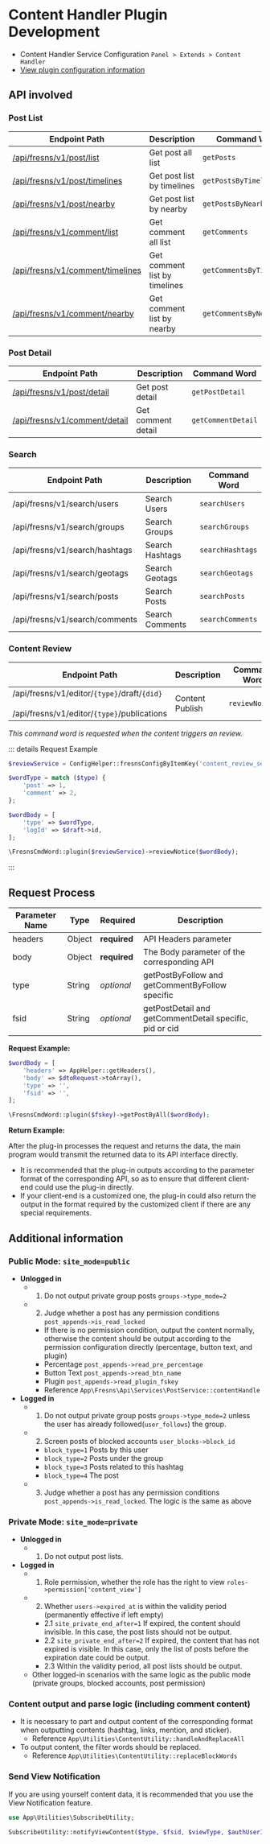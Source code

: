 # Content Handler Plugin Development

- Content Handler Service Configuration `Panel > Extends > Content Handler`
- [View plugin configuration information](../configs/panel/content-handler.html)

## API involved

### Post List

| Endpoint Path | Description | Command Word |
| --- | --- | --- |
| [/api/fresns/v1/post/list](https://docs.fresns.com/clients/api/post/list.html) | Get post all list | `getPosts` |
| [/api/fresns/v1/post/timelines](https://docs.fresns.com/clients/api/post/timelines.html) | Get post list by timelines | `getPostsByTimelines` |
| [/api/fresns/v1/post/nearby](https://docs.fresns.com/clients/api/post/nearby.html) | Get post list by nearby | `getPostsByNearby` |
| [/api/fresns/v1/comment/list](https://docs.fresns.com/clients/api/comment/list.html) | Get comment all list | `getComments` |
| [/api/fresns/v1/comment/timelines](https://docs.fresns.com/clients/api/comment/timelines.html) | Get comment list by timelines | `getCommentsByTimelines` |
| [/api/fresns/v1/comment/nearby](https://docs.fresns.com/clients/api/comment/nearby.html) | Get comment list by nearby | `getCommentsByNearby` |

### Post Detail

| Endpoint Path | Description | Command Word |
| --- | --- | --- |
| [/api/fresns/v1/post/detail](https://docs.fresns.com/clients/api/post/detail.html) | Get post detail | `getPostDetail` |
| [/api/fresns/v1/comment/detail](https://docs.fresns.com/clients/api/comment/detail.html) | Get comment detail | `getCommentDetail` |

### Search

| Endpoint Path | Description | Command Word |
| --- | --- | --- |
| /api/fresns/v1/search/users | Search Users | `searchUsers` |
| /api/fresns/v1/search/groups | Search Groups | `searchGroups` |
| /api/fresns/v1/search/hashtags | Search Hashtags | `searchHashtags` |
| /api/fresns/v1/search/geotags | Search Geotags | `searchGeotags` |
| /api/fresns/v1/search/posts | Search Posts | `searchPosts` |
| /api/fresns/v1/search/comments | Search Comments | `searchComments` |

### Content Review

| Endpoint Path | Description | Command Word |
| --- | --- | --- |
| /api/fresns/v1/editor/`{type}`/draft/`{did}`<br><br>/api/fresns/v1/editor/`{type}`/publications | Content Publish | `reviewNotice` |

*This command word is requested when the content triggers an review.*

::: details Request Example
```php
$reviewService = ConfigHelper::fresnsConfigByItemKey('content_review_service');

$wordType = match ($type) {
    'post' => 1,
    'comment' => 2,
};

$wordBody = [
    'type' => $wordType,
    'logId' => $draft->id,
];

\FresnsCmdWord::plugin($reviewService)->reviewNotice($wordBody);
```
:::


## Request Process

| Parameter Name | Type | Required | Description |
| --- | --- | --- | --- |
| headers | Object | **required** | API Headers parameter |
| body | Object | **required** | The Body parameter of the corresponding API |
| type | String | *optional* | getPostByFollow and getCommentByFollow specific |
| fsid | String | *optional* | getPostDetail and getCommentDetail specific, pid or cid |

**Request Example:**

```php
$wordBody = [
    'headers' => AppHelper::getHeaders(),
    'body' => $dtoRequest->toArray(),
    'type' => '',
    'fsid' => '',
];

\FresnsCmdWord::plugin($fskey)->getPostByAll($wordBody);
```

**Return Example:**

After the plug-in processes the request and returns the data, the main program would transmit the returned data to its API interface directly.

- It is recommended that the plug-in outputs according to the parameter format of the corresponding API, so as to ensure that different client-end could use the plug-in directly.
- If your client-end is a customized one, the plug-in could also return the output in the format required by the customized client if there are any special requirements.


## Additional information

### Public Mode: `site_mode=public`

- **Unlogged in**
    - 1. Do not output private group posts `groups->type_mode=2`
    - 2. Judge whether a post has any permission conditions `post_appends->is_read_locked`
        - If there is no permission condition, output the content normally, otherwise the content should be output according to the permission configuration directly (percentage, button text, and plugin)
        - Percentage `post_appends->read_pre_percentage`
        - Button Text `post_appends->read_btn_name`
        - Plugin `post_appends->read_plugin_fskey`
        - Reference `App\Fresns\Api\Services\PostService::contentHandle`
- **Logged in**
    - 1. Do not output private group posts `groups->type_mode=2` unless the user has already followed(`user_follows`) the group.
    - 2. Screen posts of blocked accounts `user_blocks->block_id`
        - `block_type=1` Posts by this user
        - `block_type=2` Posts under the group
        - `block_type=3` Posts related to this hashtag
        - `block_type=4` The post
    - 3.  Judge whether a post has any permission conditions `post_appends->is_read_locked`. The logic is the same as above

### Private Mode: `site_mode=private`

- **Unlogged in**
    - 1. Do not output post lists.
- **Logged in**
    - 1. Role permission, whether the role has the right to view `roles->permission['content_view']`
    - 2. Whether `users->expired_at` is within the validity period (permanently effective if left empty)
        - 2.1 `site_private_end_after=1`  If expired, the content should invisible. In this case, the post lists should not be output.
        - 2.2 `site_private_end_after=2` If expired, the content that has not expired is visible. In this case, only the list of posts before the expiration date could be output.
        - 2.3 Within the validity period, all post lists should be output.
    - Other logged-in scenarios with the same logic as the public mode (private groups, blocked accounts, post permission)

### Content output and parse logic (including comment content)

- It is necessary to part and output content of the corresponding format when outputting contents (hashtag, links, mention, and sticker).
    - Reference `App\Utilities\ContentUtility::handleAndReplaceAll`
- To output content, the filter words should be replaced.
    - Reference `App\Utilities\ContentUtility::replaceBlockWords`

### Send View Notification

If you are using yourself content data, it is recommended that you use the View Notification feature.

```php
use App\Utilities\SubscribeUtility;

SubscribeUtility::notifyViewContent($type, $fsid, $viewType, $authUserId);
```
